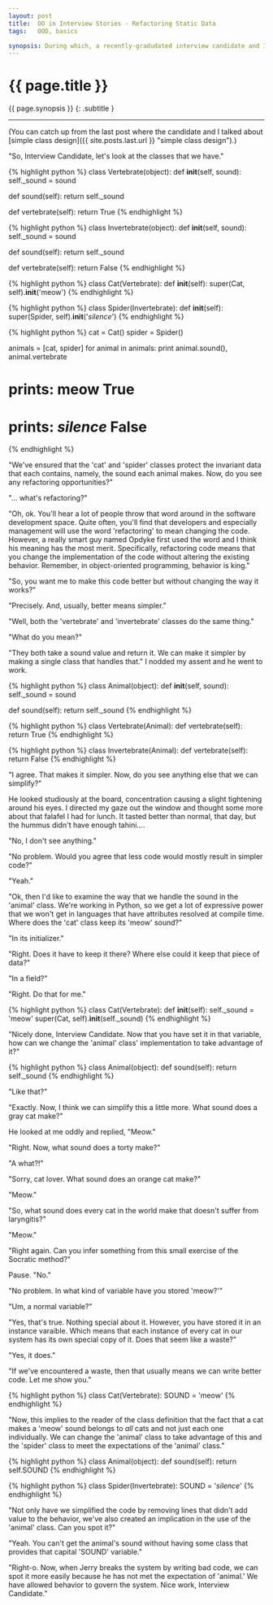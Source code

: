 ```yaml
---
layout: post
title:  OO in Interview Stories - Refactoring Static Data
tags:   OOD, basics

synopsis: During which, a recently-gradudated interview candidate and I talk about refactoring static data.
---
```


# {{ page.title }}

{{ page.synopsis }}
{: .subtitle }

-----

(You can catch up from the last post where the candidate and I talked about
[simple class design]({{ site.posts.last.url }} "simple class design").)

"So, Interview Candidate, let's look at the classes that we have."

{% highlight python %}
class Vertebrate(object):
  def __init__(self, sound):
    self._sound = sound

  def sound(self):
    return self._sound

  def vertebrate(self):
    return True
{% endhighlight %}

{% highlight python %}
class Invertebrate(object):
  def __init__(self, sound):
    self._sound = sound

  def sound(self):
    return self._sound

  def vertebrate(self):
    return False
{% endhighlight %}

{% highlight python %}
class Cat(Vertebrate):
  def __init__(self):
    super(Cat, self).__init__('meow')
{% endhighlight %}

{% highlight python %}
class Spider(Invertebrate):
  def __init__(self):
    super(Spider, self).__init__('*silence*')
{% endhighlight %}

{% highlight python %}
cat = Cat()
spider = Spider()

animals = [cat, spider]
for animal in animals:
  print animal.sound(), animal.vertebrate

# prints: meow True
# prints: *silence* False
{% endhighlight %}

"We've ensured that the 'cat' and 'spider' classes protect the invariant data
that each contains, namely, the sound each animal makes. Now, do you see any
refactoring opportunities?"

"... what's refactoring?"

"Oh, ok. You'll hear a lot of people throw that word around in the software
development space. Quite often, you'll find that developers and especially
management will use the word 'refactoring' to mean changing the code. However,
a really smart guy named Opdyke first used the word and I think his meaning
has the most merit. Specifically, refactoring code means that you change the
implementation of the code without altering the existing behavior. Remember,
in object-oriented programming, behavior is king."

"So, you want me to make this code better but without changing the
way it works?"

"Precisely. And, usually, better means simpler."

"Well, both the 'vertebrate' and 'invertebrate' classes do the same thing."

"What do you mean?"

"They both take a sound value and return it. We can make it simpler by making
a single class that handles that." I nodded my assent and he went to work.

{% highlight python %}
class Animal(object):
  def __init__(self, sound):
    self._sound = sound

  def sound(self):
    return self._sound
{% endhighlight %}

{% highlight python %}
class Vertebrate(Animal):
  def vertebrate(self):
    return True
{% endhighlight %}

{% highlight python %}
class Invertebrate(Animal):
  def vertebrate(self):
    return False
{% endhighlight %}

"I agree. That makes it simpler. Now, do you see anything else that we can
simplify?"

He looked studiously at the board, concentration causing a slight tightening
around his eyes. I directed my gaze out the window and thought some more about
that falafel I had for lunch. It tasted better than normal, that day, but the
hummus didn't have enough tahini....

"No, I don't see anything."

"No problem. Would you agree that less code would mostly result in simpler
code?"

"Yeah."

"Ok, then I'd like to examine the way that we handle the sound in the
'animal' class. We're working in Python, so we get a lot of expressive power
that we won't get in languages that have attributes resolved at compile time.
Where does the 'cat' class keep its 'meow' sound?"

"In its initializer."

"Right. Does it have to keep it there? Where else could it keep that piece of
data?"

"In a field?"

"Right. Do that for me."

{% highlight python %}
class Cat(Vertebrate):
  def __init__(self):
    self._sound = 'meow'
    super(Cat, self).__init__(self._sound)
{% endhighlight %}

"Nicely done, Interview Candidate. Now that you have set it in that variable,
how can we change the 'animal' class' implementation to take advantage of it?"

{% highlight python %}
class Animal(object):
  def sound(self):
    return self._sound
{% endhighlight %}

"Like that?"

"Exactly. Now, I think we can simplify this a little more. What sound does a
gray cat make?"

He looked at me oddly and replied, "Meow."

"Right. Now, what sound does a torty make?"

"A what?!"

"Sorry, cat lover. What sound does an orange cat make?"

"Meow."

"So, what sound does every cat in the world make that doesn't suffer from
laryngitis?"

"Meow."

"Right again. Can you infer something from this small exercise of the Socratic
method?"

Pause. "No."

"No problem. In what kind of variable have you stored 'meow?'"

"Um, a normal variable?"

"Yes, that's true. Nothing special about it. However, you have stored it in
an instance varaible. Which means that each instance of every cat in our
system has its own special copy of it. Does that seem like a waste?"

"Yes, it does."

"If we've encountered a waste, then that usually means we can write better
code. Let me show you."

{% highlight python %}
class Cat(Vertebrate):
  SOUND = 'meow'
{% endhighlight %}

"Now, this implies to the reader of the class definition that the fact that a
cat makes a 'meow' sound belongs to _all_ cats and not just each one
individually. We can change the 'animal' class to take advantage of this and
the 'spider' class to meet the expectations of the 'animal' class."

{% highlight python %}
class Animal(object):
  def sound(self):
    return self.SOUND
{% endhighlight %}

{% highlight python %}
class Spider(Invertebrate):
  SOUND = '*silence*'
{% endhighlight %}

"Not only have we simplified the code by removing lines that didn't add value
to the behavior, we've also created an implication in the use of the 'animal'
class. Can you spot it?"

"Yeah. You can't get the animal's sound without having some class that
provides that capital 'SOUND' variable."

"Right-o. Now, when Jerry breaks the system by writing bad code, we can spot
it more easily because he has not met the expectation of 'animal.' We have
allowed behavior to govern the system. Nice work, Interview Candidate."

